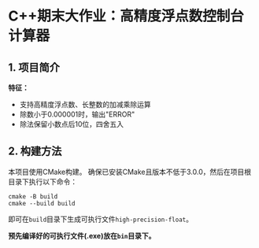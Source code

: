 # C++期末大作业：高精度浮点数控制台计算器

## 1. 项目简介
**特征：**
- 支持高精度浮点数、长整数的加减乘除运算
- 除数小于0.000001时，输出"ERROR"
- 除法保留小数点后10位，四舍五入

## 2. 构建方法
本项目使用CMake构建。
确保已安装CMake且版本不低于3.0.0，然后在项目根目录下执行以下命令：
```shell
cmake -B build
cmake --build build
```
即可在`build`目录下生成可执行文件`high-precision-float`。

**预先编译好的可执行文件(.exe)放在`bin`目录下。**
